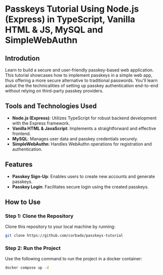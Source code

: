 # Passkeys Tutorial Using Node.js (Express) in TypeScript, Vanilla HTML & JS, MySQL and SimpleWebAuthn

## Introdution

Learn to build a secure and user-friendly passkey-based web application. 
This tutorial showcases how to implement passkeys in a simple web app, thus offering a more secure alternative to traditional passwords. 
You'll learn aobut the the technicalities of setting up passkey authentication end-to-end without relying on third-party passkey providers.

## Tools and Technologies Used

- **Node.js (Express)**: Utilizes TypeScript for robust backend development with the Express framework.
- **Vanilla HTML & JavaScript**: Implements a straightforward and effective frontend.
- **MySQL**: Manages user data and passkey credentials securely.
- **SimpleWebAuthn**: Handles WebAuthn operations for registration and authentication.

## Features

- **Passkey Sign-Up**: Enables users to create new accounts and generate passkeys.
- **Passkey Login**: Facilitates secure login using the created passkeys.

## How to Use

### Step 1: Clone the Repository

Clone this repository to your local machine by running:

```sh
git clone https://github.com/corbado/passkeys-tutorial

```

### Step 2: Run the Project

Use the following command to run the project in a docker container:

```sh
docker compose up -d
```
